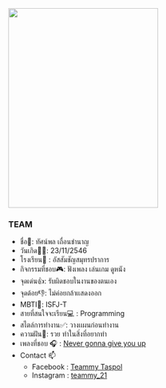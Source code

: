 
<img src="https://cdn.discordapp.com/attachments/395212970998759434/1011291923551633428/171320.jpg" width="300" height="400" />

 ### TEAM
* ชื่อ👋:  ทัศน์พล เถื่อนชำนาญ
* วันเกิด👶🏼: 23/11/2546
* โรงเรียน🏫 : อัสสัมชัญสมุทรปราการ
* กิจกรรมที่ชอบ🎮: ฟังเพลง เล่นเกม ดูหนัง
* จุดเด่น👍: รับผิดชอบในงานของตนเอง
* จุดด้อย👎: ไม่ค่อยกล้าเเสดงออก
* MBTI🌈: ISFJ-T
* สายที่สนใจจะเรียน💻 : Programming
* สไตล์การทำงาน✅: วางเเผนก่อนทำงาน
* ความฝัน💸: รวย ทำในสิ่งที่อยากทำ
* เพลงที่ชอบ 🎧 : [Never gonna give you up](https://www.youtube.com/watch?v=dQw4w9WgXcQ)
* Contact 📫
  * Facebook : [Teammy Taspol](https://www.facebook.com/profile.php?id=100011744889849)
  * Instagram : [teammy_21](https://www.instagram.com/teammy_21/)
